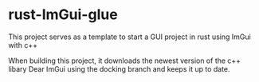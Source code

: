 # rust-ImGui-glue
This project serves as a template to start a GUI project in rust using ImGui with c++

When building this project, it downloads the newest version of the c++ libary Dear ImGui using the docking branch and keeps it up to date.
